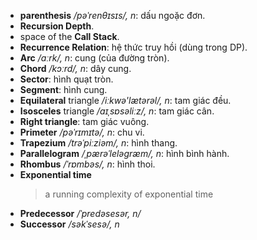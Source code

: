 - **parenthesis** */pəˈrenθɪsɪs/, n*: dấu ngoặc đơn.
- **Recursion Depth**.
-  space of the **Call Stack**.
- **Recurrence Relation**: hệ thức truy hồi (dùng trong DP).
- **Arc** */ɑːrk/, n*: cung (của đường tròn).
- **Chord** */kɔːrd/, n*: dây cung.
- **Sector**: hình quạt tròn.
- **Segment**: hình cung.
- **Equilateral** triangle */iːkwə'lætərəl/, n*: tam giác đều.
- **Isosceles** triangle */aɪˌsɒsəliːz/, n*: tam giác cân.
- **Right triangle**: tam giác vuông.
- **Primeter** */pəˈrɪmɪtə/, n*: chu vi.
- **Trapezium** */trəˈpiːziəm/, n*: hình thang.
- **Parallelogram** */ˌpærəˈleləɡræm/, n*: hình bình hành.
- **Rhombus** */ˈrɒmbəs/, n*: hình thoi.
- **Exponential time**
  > a running complexity of exponential time
- **Predecessor** */ˈpredəsesər, n/*
- **Successor** */səkˈsesə/, n*
